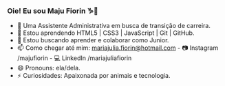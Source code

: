 ### Oie! Eu sou  Maju Fiorin ♑👋  

- 🔭 Uma Assistente Administrativa em busca de transição de carreira.
- 🌱 Estou aprendendo HTML5 | CSS3 | JavaScript | Git | GitHub.
- 👯 Estou buscando aprender e colaborar como Junior.
- 📫 Como chegar até mim: mariajulia.fiorin@hotmail.com - 📷 Instagram /majufiorin - 💻 LinkedIn /mariajuliafiorin
- 😄 Pronouns: ela/dela.
- ⚡ Curiosidades: Apaixonada por animais e tecnologia.
